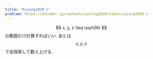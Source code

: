 ```yaml
---
title: "Aising2020 C"
problem: https://atcoder.jp/contests/aising2020/tasks/aising2020_c
---
```

$$ x, y, z \leq \sqrt{N} $$ の範囲だけ計算すればいい. あとは $$ x, y, z $$ で全探索して数え上げる.
